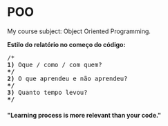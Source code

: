 # POO
My course subject: Object Oriented Programming.

**Estilo do relatório no começo do código:**
<pre>
/*
<strong>1)</strong> Oque / como / com quem?
<strong>*/</strong>
<strong>2)</strong> O que aprendeu e não aprendeu?
<strong>*/</strong>
<strong>3)</strong> Quanto tempo levou?
<strong>*/</strong>
</pre>
#### "Learning process is more relevant than your code."
